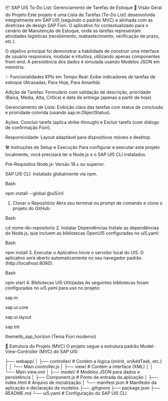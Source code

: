 📦 SAP UI5 To-Do List: Gerenciamento de Tarefas de Estoque
📝 Visão Geral do Projeto
Este projeto é uma Lista de Tarefas (To-Do List) desenvolvida integralmente em SAP UI5 (seguindo o padrão MVC) e alinhada com as diretrizes de design SAP Fiori. O aplicativo foi contextualizado para o cenário de Manutenção de Estoque, onde as tarefas representam atividades logísticas (recebimento, reabastecimento, verificação de prazo, etc.).

O objetivo principal foi demonstrar a habilidade de construir uma interface de usuário responsiva, modular e intuitiva, utilizando apenas componentes front-end. A persistência dos dados é simulada usando Modelos JSON em memória.

✨ Funcionalidades
KPIs em Tempo Real: Exibe indicadores de tarefas de estoque (Atrasadas, Para Hoje, Para Amanhã).

Adição de Tarefas: Formulário com validação de descrição, prioridade (Baixa, Média, Alta, Crítica) e data de entrega (apenas a partir de hoje).

Gerenciamento de Lista: Exibição clara das tarefas com status de conclusão e prioridade colorida (usando sap.m.ObjectStatus).

Ações: Concluir tarefa (aplica strike-through) e Excluir tarefa (com diálogo de confirmação Fiori).

Responsividade: Layout adaptável para dispositivos móveis e desktop.

🛠️ Instruções de Setup e Execução
Para configurar e executar este projeto localmente, você precisará ter o Node.js e o SAP UI5 CLI instalados.

Pré-Requisitos
Node.js: Versão 18.x ou superior.

SAP UI5 CLI: Instalado globalmente via npm.

Bash

npm install --global @ui5/cli
1. Clonar o Repositório
Abra seu terminal ou prompt de comando e clone o projeto do GitHub:

Bash

cd nome-do-repositorio
2. Instalar Dependências
Instale as dependências do Node.js, que incluem as bibliotecas OpenUI5 configuradas no ui5.yaml:

Bash

npm install
3. Executar o Aplicativo
Inicie o servidor local do UI5. O aplicativo será aberto automaticamente no seu navegador padrão (http://localhost:8080).

Bash

npm start
4. Bibliotecas UI5 Utilizadas
As seguintes bibliotecas foram configuradas no ui5.yaml para uso no projeto:

sap.m

sap.ui.core

sap.ui.layout

sap.tnt

themelib_sap_horizon (Tema Fiori moderno)

📌 Estrutura do Projeto (MVC)
O projeto segue a estrutura padrão Model-View-Controller (MVC) do SAP UI5:

├── webapp/
│   ├── controller/         # Contém a lógica (onInit, onAddTask, etc.)
│   │   └── Main.controller.js
│   ├── view/               # Contém a interface (XML)
│   │   └── Main.view.xml
│   ├── model/              # Modelos JSON para dados e persistência
│   ├── Component.js        # Ponto de entrada da aplicação
│   ├── index.html          # Arquivo de inicialização
│   └── manifest.json       # Manifesto da aplicação e declaração de modelos
├── .gitignore
├── package.json
├── README.md
└── ui5.yaml              # Configuração do SAP UI5 CLI
